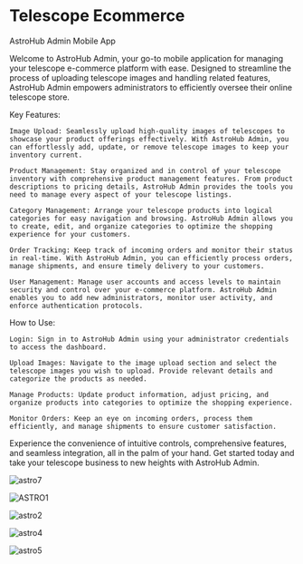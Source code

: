 # Telescope Ecommerce
AstroHub Admin Mobile App

Welcome to AstroHub Admin, your go-to mobile application for managing your telescope e-commerce platform with ease. Designed to streamline the process of uploading telescope images and handling related features, AstroHub Admin empowers administrators to efficiently oversee their online telescope store.

Key Features:

    Image Upload: Seamlessly upload high-quality images of telescopes to showcase your product offerings effectively. With AstroHub Admin, you can effortlessly add, update, or remove telescope images to keep your inventory current.

    Product Management: Stay organized and in control of your telescope inventory with comprehensive product management features. From product descriptions to pricing details, AstroHub Admin provides the tools you need to manage every aspect of your telescope listings.

    Category Management: Arrange your telescope products into logical categories for easy navigation and browsing. AstroHub Admin allows you to create, edit, and organize categories to optimize the shopping experience for your customers.

    Order Tracking: Keep track of incoming orders and monitor their status in real-time. With AstroHub Admin, you can efficiently process orders, manage shipments, and ensure timely delivery to your customers.

    User Management: Manage user accounts and access levels to maintain security and control over your e-commerce platform. AstroHub Admin enables you to add new administrators, monitor user activity, and enforce authentication protocols.


How to Use:

    Login: Sign in to AstroHub Admin using your administrator credentials to access the dashboard.

    Upload Images: Navigate to the image upload section and select the telescope images you wish to upload. Provide relevant details and categorize the products as needed.

    Manage Products: Update product information, adjust pricing, and organize products into categories to optimize the shopping experience.

    Monitor Orders: Keep an eye on incoming orders, process them efficiently, and manage shipments to ensure customer satisfaction.


Experience the convenience of intuitive controls, comprehensive features, and seamless integration, all in the palm of your hand. Get started today and take your telescope business to new heights with AstroHub Admin.


![astro7](https://github.com/rijwan-uddin/Telescope-Ecommerce/assets/96045123/fe41f0e9-b167-4bc8-b858-dc288af5ef7f)

![ASTRO1](https://github.com/rijwan-uddin/Telescope-Ecommerce/assets/96045123/56b39632-b799-4c3b-9287-cf596a4ea4f1)

![astro2](https://github.com/rijwan-uddin/Telescope-Ecommerce/assets/96045123/f722043c-d815-461f-b834-4a73c11eae62)

![astro4](https://github.com/rijwan-uddin/Telescope-Ecommerce/assets/96045123/50f5393e-9fd8-48b0-a0c2-bf0c6d402c77)

![astro5](https://github.com/rijwan-uddin/Telescope-Ecommerce/assets/96045123/66d6505d-03cc-4469-b7f0-fb27a0ab731e)



